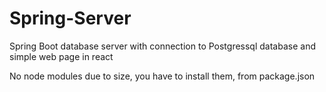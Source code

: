 # Spring-Server
Spring Boot database server with connection to Postgressql database and simple web page in react

No node modules due to size, you have to install them, from package.json
